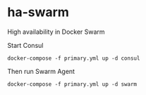 # ha-swarm

High availability in Docker Swarm

Start Consul

```
docker-compose -f primary.yml up -d consul
```

Then run Swarm Agent

```
docker-compose -f primary.yml up -d swarm
```